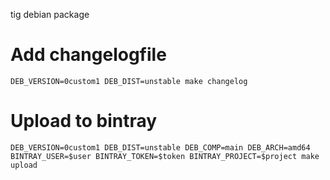 tig debian package

# Add changelogfile
```
DEB_VERSION=0custom1 DEB_DIST=unstable make changelog
```

# Upload to bintray
```
DEB_VERSION=0custom1 DEB_DIST=unstable DEB_COMP=main DEB_ARCH=amd64 BINTRAY_USER=$user BINTRAY_TOKEN=$token BINTRAY_PROJECT=$project make upload
```
